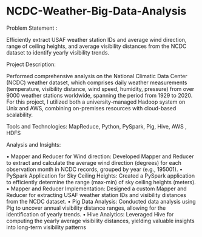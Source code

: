 # NCDC-Weather-Big-Data-Analysis


Problem Statement :

Efficiently extract USAF weather station IDs and average wind direction, range of ceiling heights, and average visibility distances from the NCDC dataset to identify yearly visibility trends.

Project Description:

Performed comprehensive analysis on the National Climatic Data Center (NCDC) weather dataset, which comprises daily weather measurements (temperature, visibility distance, wind speed, humidity, pressure) from over 9000 weather stations worldwide, spanning the period from 1929 to 2020. For this project, I utilized both a university-managed Hadoop system on Unix and AWS, combining on-premises resources with cloud-based scalability.

Tools and Technologies: MapReduce, Python, PySpark, Pig, Hive, AWS , HDFS

Analysis and Insights:

•	Mapper and Reducer for Wind direction: Developed Mapper and Reducer to extract and calculate the average wind direction (degrees) for each observation month in NCDC records, grouped by year (e.g., 195001).
•	PySpark Application for Sky Ceiling Heights: Created a PySpark application to efficiently determine the range (max-min) of sky ceiling heights (meters).
•	Mapper and Reducer Implementation: Designed a custom Mapper and Reducer for extracting USAF weather station IDs and visibility distances from the NCDC dataset.
•	Pig Data Analysis: Conducted data analysis using Pig to uncover annual visibility distance ranges, allowing for the identification of yearly trends.
•	Hive Analytics: Leveraged Hive for computing the yearly average visibility distances, yielding valuable insights into long-term visibility patterns

